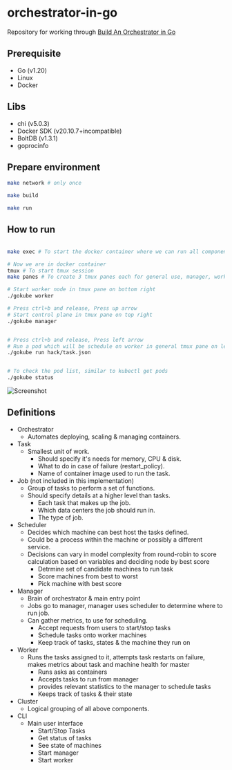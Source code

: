 # orchestrator-in-go
Repository for working through [Build An Orchestrator in Go](https://www.manning.com/books/build-an-orchestrator-in-go)

## Prerequisite
* Go (v1.20)
* Linux
* Docker

## Libs
* chi (v5.0.3)
* Docker SDK (v20.10.7+incompatible)
* BoltDB (v1.3.1)
* goprocinfo


## Prepare environment

```bash
make network # only once

make build

make run

```

## How to run

```bash

make exec # To start the docker container where we can run all components

# Now we are in docker container
tmux # To start tmux session
make panes # To create 3 tmux panes each for general use, manager, worker 

# Start worker node in tmux pane on bottom right
./gokube worker

# Press ctrl+b and release, Press up arrow
# Start control plane in tmux pane on top right
./gokube manager


# Press ctrl+b and release, Press left arrow
# Run a pod which will be schedule on worker in general tmux pane on left
./gokube run hack/task.json


# To check the pod list, similar to kubectl get pods
./gokube status

```

![Screenshot](./meta/screenshot.png)

## Definitions 
* Orchestrator
  * Automates deploying, scaling & managing containers.
* Task
  * Smallest unit of work. 
    * Should specify it's needs for memory, CPU & disk. 
    * What to do in case of failure (restart_policy). 
    * Name of container image used to run the task.
* Job (not included in this implementation)
  * Group of tasks to perform a set of functions. 
  * Should specify details at a higher level than tasks. 
    * Each task that makes up the job. 
    * Which data centers the job should run in. 
    * The type of job. 
* Scheduler
  * Decides which machine can best host the tasks defined. 
  * Could be a process within the machine or possibly a different service.
  * Decisions can vary in model complexity from round-robin to score calculation based on variables and deciding node by best score 
    * Detrmine set of candidate machines to run task
    * Score machines from best to worst
    * Pick machine with best score
* Manager 
  * Brain of orchestrator & main entry point
  * Jobs go to manager, manager uses scheduler to determine where to run job. 
  * Can gather metrics, to use for scheduling.
    * Accept requests from users to start/stop tasks
    * Schedule tasks onto worker machines
    * Keep track of tasks, states & the machine they run on 
* Worker
  * Runs the tasks assigned to it, attempts task restarts on failure, makes metrics about task and machine health for master
    * Runs asks as containers
    * Accepts tasks to run from manager
    * provides relevant statistics to the manager to schedule tasks
    * Keeps track of tasks & their state 
* Cluster
  * Logical grouping of all above components. 
* CLI 
  * Main user interface
    * Start/Stop Tasks
    * Get status of tasks
    * See state of machines
    * Start manager
    * Start worker 

